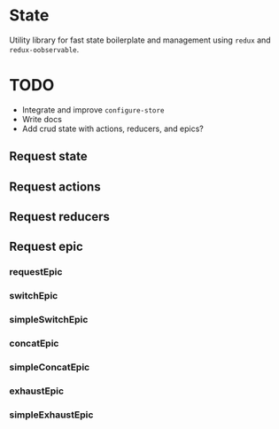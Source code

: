 # State

Utility library for fast state boilerplate and management using `redux` and `redux-oobservable`.

# TODO
 - Integrate and improve `configure-store`
 - Write docs
 - Add crud state with actions, reducers, and epics?

## Request state
## Request actions
## Request reducers
## Request epic
### requestEpic
### switchEpic
### simpleSwitchEpic
### concatEpic
### simpleConcatEpic
### exhaustEpic
### simpleExhaustEpic
